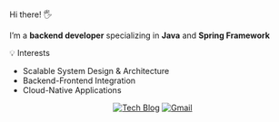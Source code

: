Hi there! 🖐️

I’m a **backend developer** specializing in **Java** and **Spring Framework**

💡 Interests  
- Scalable System Design & Architecture  
- Backend-Frontend Integration  
- Cloud-Native Applications  


<div align="center">

[![Tech Blog](https://img.shields.io/badge/Tech%20Blog-000?style=for-the-badge&logo=github&logoColor=white)](https://sungwonjeong.github.io/)  [![Gmail](https://img.shields.io/badge/Gmail-EA4335?style=for-the-badge&logo=gmail&logoColor=white)](mailto:aogn07@gmail.com)

</div>
